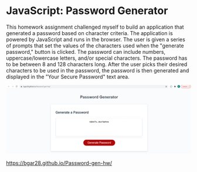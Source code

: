 # JavaScript: Password Generator
 This homework assignment challenged myself to build an application that generated a password based on character criteria. 
 The application is powered by JavaScript and runs in the browser.
The user is given a series of prompts that set the values of the characters used when the "generate password," button is clicked.
The password can include numbers, uppercase/lowercase letters, and/or special characters. 
The password has to be between 8 and 128 characters long.
After the user picks their desired characters to be used in the password, the password is then generated and displayed in the "Your Secure Password" text area.

![screenshot of newly generated password](images/password-gen-screenshot.png)

https://bgar28.github.io/Password-gen-hw/